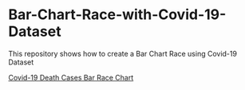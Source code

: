 # Bar-Chart-Race-with-Covid-19-Dataset
This repository shows how to create a Bar Chart Race using Covid-19 Dataset

[Covid-19 Death Cases Bar Race Chart](https://public.flourish.studio/visualisation/1642821/)

